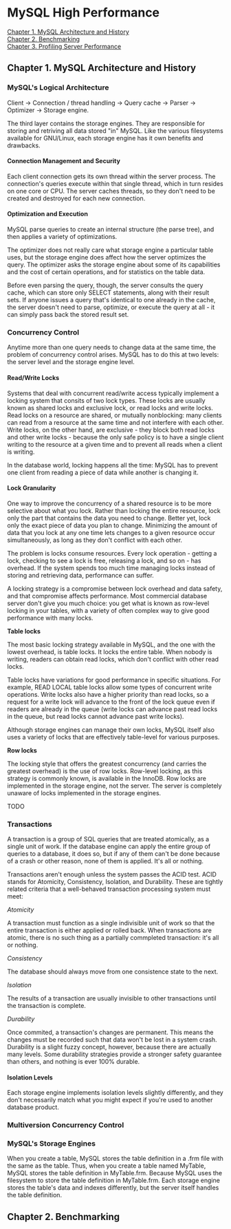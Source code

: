 # MySQL High Performance

[Chapter 1. MySQL Architecture and History](#chapter-1.-mysql-architecture-and-history)<br>
[Chapter 2. Benchmarking](#chapter-2.-benchmarking)<br>
[Chapter 3. Profiling Server Performance](#chapter-3.-profiling-server-performance)<br>

## Chapter 1. MySQL Architecture and History

### MySQL's Logical Architecture

Client -> Connection / thread handling -> Query cache -> Parser -> Optimizer -> Storage engine.

The third layer contains the storage engines. They are responsible for storing and retriving all data stored "in" MySQL. Like the various filesystems available for GNU/Linux, each storage engine has it own benefits and drawbacks.

#### Connection Management and Security

Each client connection gets its own thread within the server process. The connection's queries execute within that single thread, which in turn resides on one core or CPU. The server caches threads, so they don't need to be created and destroyed for each new connection.

#### Optimization and Execution

MySQL parse queries to create an internal structure (the parse tree), and then applies a variety of optimizations.

The optimizer does not really care what storage engine a particular table uses, but the storage engine does affect how the server optimizes the query. The optimizer asks the storage engine about some of its capabilities and the cost of certain operations, and for statistics on the table data. 

Before even parsing the query, though, the server consults the query cache, which can store only SELECT statements, along with their result sets. If anyone issues a query that's identical to one already in the cache, the server doesn't need to parse, optimize, or execute the query at all - it can simply pass back the stored result set.

### Concurrency Control

Anytime more than one query needs to change data at the same time, the problem of concurrency control arises. MySQL has to do this at two levels: the server level and the storage engine level.

#### Read/Write Locks

Systems that deal with concurrent read/write access typically implement a locking system that consits of two lock types. These locks are usually known as shared locks and exclusive lock, or read locks and write locks. Read locks on a resource are shared, or mutually nonblocking: many clients can read from a resource at the same time and not interfere with each other. Write locks, on the other hand, are exclusive - they block both read locks and other write locks - because the only safe policy is to have a single client writing to the resource at a given time and to prevent all reads when a client is writing.

In the database world, locking happens all the time: MySQL has to prevent one client from reading a piece of data while another is changing it. 

#### Lock Granularity

One way to improve the concurrency of a shared resource is to be more selective about what you lock. Rather than locking the entire resource, lock only the part that contains the data you need to change. Better yet, lock only the exact piece of data you plan to change. Minimizing the amount of data that you lock at any one time lets changes to a given resource occur simultaneously, as long as they don't conflict with each other.

The problem is locks consume resources. Every lock operation - getting a lock, checking to see a lock is free, releasing a lock, and so on - has overhead. If the system spends too much time managing locks instead of storing and retrieving data, performance can suffer.

A locking strategy is a compromise between lock overhead and data safety, and that compromise affects performance. Most commercial database server don't give you much choice: you get what is known as row-level locking in your tables, with a variety of often complex way to give good performance with many locks.

**Table locks**

The most basic locking strategy available in MySQL, and the one with the lowest overhead, is table locks. It locks the entire table. When nobody is writing, readers can obtain read locks, which don't conflict with other read locks.

Table locks have variations for good performance in specific situations. For example, READ LOCAL table locks allow some types of concurrent write operations. Write locks also have a higher priority than read locks, so a request for a write lock will advance to the front of the lock queue even if readers are already in the queue (write locks can advance past read locks in the queue, but read locks cannot advance past write locks).

Although storage engines can manage their own locks, MySQL itself also uses a variety of locks that are effectively table-level for various purposes.

**Row locks**

The locking style that offers the greatest concurrency (and carries the greatest overhead) is the use of row locks. Row-level locking, as this strategy is commonly known, is available in the InnoDB. Row locks are implemented in the storage engine, not the server. The server is completely unaware of locks implemented in the storage engines.

TODO

### Transactions

A transaction is a group of SQL queries that are treated atomically, as a single unit of work. If the database engine can apply the entire group of queries to a database, it does so, but if any of them can't be done because of a crash or other reason, none of them is applied. It's all or nothing.

Transactions aren't enough unless the system passes the ACID test. ACID stands for Atomicity, Consistency, Isolation, and Durability. These are tightly related criteria that a well-behaved transaction processing system must meet:

*Atomicity*

A transaction must function as a single indivisible unit of work so that the entire transaction is either applied or rolled back. When transactions are atomic, there is no such thing as a partially commpleted transaction: it's all or nothing.

*Consistency*

The database should always move from one consistence state to the next.

*Isolation*

The results of a transaction are usually invisible to other transactions until the transaction is complete.

*Durability*

Once commited, a transaction's changes are permanent. This means the changes must be recorded such that data won't be lost in a system crash. Durability is a slight fuzzy concept, however, because there are actually many levels. Some durability strategies provide a stronger safety guarantee than others, and nothing is ever 100% durable.

#### Isolation Levels

Each storage engine implements isolation levels slightly differently, and they don't necessarily match what you might expect if you're used to another database product.

### Multiversion Concurrency Control

### MySQL's Storage Engines

When you create a table, MySQL stores the table definition in a .frm file with the same as the table. Thus, when you create a table named MyTable, MySQL stores the table definition in MyTable.frm. Because MySQL uses the filesystem to store the table definition in MyTable.frm. Each storage engine stores the table's data and indexes differently, but the server itself handles the table definition.

## Chapter 2. Benchmarking
